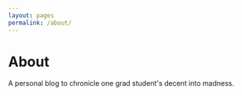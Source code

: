 ```yaml
---
layout: pages
permalink: /about/
---
```


# About

A personal blog to chronicle one grad student's decent into madness.
